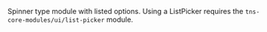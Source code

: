 Spinner type module with listed options.
Using a ListPicker requires the `tns-core-modules/ui/list-picker` module.

<snippet id='require-list-picker'/>
<snippet id='require-list-picker-ts'/>